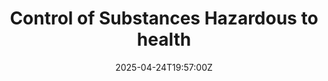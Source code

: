 ---
title: Control of Substances Hazardous to health
linkTitle: Control of Substances Hazardous to health
date: '2025-04-24T19:57:00Z'
weight: 1
description: No content
draft: false
ref: control-of-substances-hazardous-to-health
---